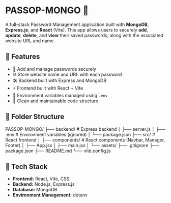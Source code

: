 # PASSOP-MONGO 🔐

A full-stack Password Management application built with **MongoDB**, **Express.js**, and **React** (Vite). This app allows users to securely **add**, **update**, **delete**, and **view** their saved passwords, along with the associated website URL and name.

## 🚀 Features

- 🔐 Add and manage passwords securely
- 🌐 Store website name and URL with each password
- 🛠️ Backend built with Express and MongoDB
- ⚡ Frontend built with React + Vite
- 💾 Environment variables managed using `.env`
- 🧠 Clean and maintainable code structure


## 📁 Folder Structure
PASSOP-MONGO/
├── backend/ # Express backend
│ ├── server.js
│ ├── .env # Environment variables (ignored)
│ └── package.json
├── src/ # React frontend
│ ├── components/ # React components (Navbar, Manager, Footer)
│ ├── App.jsx
│ ├── main.jsx
│ └── assets/
├── .gitignore
├── package.json
├── README.md
└── vite.config.js

## 🧪 Tech Stack

- **Frontend:** React, Vite, CSS
- **Backend:** Node.js, Express.js
- **Database:** MongoDB
- **Environment Management:** dotenv
